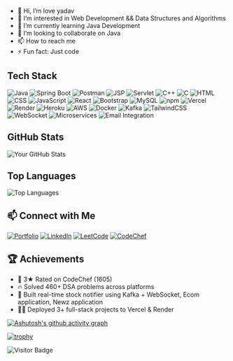 - 👋 Hi, I’m love yadav
- 👀 I’m interested in Web Development && Data Structures and Algorithms
- 🌱 I’m currently learning Java Development
- 💞️ I’m looking to collaborate on Java
- 📫 How to reach me 
- ⚡ Fun fact: Just code

<!---
love12yadav/love12yadav is a ✨ special ✨ repository because its `README.md` (this file) appears on your GitHub profile.
You can click the Preview link to take a look at your changes.
--->
## Tech Stack
![Java](https://img.shields.io/badge/Java-%23ED8B00.svg?style=for-the-badge&logo=java&logoColor=white)
![Spring Boot](https://img.shields.io/badge/Spring%20Boot-%236DB33F.svg?style=for-the-badge&logo=spring-boot&logoColor=white)
![Postman](https://img.shields.io/badge/Postman-FF6C37?style=for-the-badge&logo=postman&logoColor=white)
![JSP](https://img.shields.io/badge/JSP-%23323330.svg?style=for-the-badge&logo=eclipse&logoColor=white)
![Servlet](https://img.shields.io/badge/Servlet-%23323330.svg?style=for-the-badge&logo=java&logoColor=white)
![C++](https://img.shields.io/badge/C++-00599C?style=for-the-badge&logo=cplusplus&logoColor=white)
![C](https://img.shields.io/badge/C-%2300599C.svg?style=for-the-badge&logo=c&logoColor=white)
![HTML](https://img.shields.io/badge/HTML-%23E34F26.svg?style=for-the-badge&logo=html5&logoColor=white)
![CSS](https://img.shields.io/badge/CSS-%231572B6.svg?style=for-the-badge&logo=css3&logoColor=white)
![JavaScript](https://img.shields.io/badge/JavaScript-%23F7DF1E.svg?style=for-the-badge&logo=javascript&logoColor=black)
![React](https://img.shields.io/badge/React-%2361DAFB.svg?style=for-the-badge&logo=react&logoColor=black)
![Bootstrap](https://img.shields.io/badge/Bootstrap-7952B3?style=for-the-badge&logo=bootstrap&logoColor=white)
![MySQL](https://img.shields.io/badge/MySQL-%2300f.svg?style=for-the-badge&logo=mysql&logoColor=white)
![npm](https://img.shields.io/badge/npm-CB3837?style=for-the-badge&logo=npm&logoColor=white)
![Vercel](https://img.shields.io/badge/Vercel-000000?style=for-the-badge&logo=vercel&logoColor=white)
![Render](https://img.shields.io/badge/Render-46E3B7?style=for-the-badge&logo=render&logoColor=white)
![Heroku](https://img.shields.io/badge/Heroku-430098?style=for-the-badge&logo=heroku&logoColor=white)
![AWS](https://img.shields.io/badge/AWS-%23FF9900.svg?style=for-the-badge&logo=amazon-aws&logoColor=white)
![Docker](https://img.shields.io/badge/Docker-2496ED?style=for-the-badge&logo=docker&logoColor=white)
![Kafka](https://img.shields.io/badge/Apache%20Kafka-231F20?style=for-the-badge&logo=apachekafka&logoColor=white)
![TailwindCSS](https://img.shields.io/badge/Tailwind_CSS-38B2AC?style=for-the-badge&logo=tailwind-css&logoColor=white)
![WebSocket](https://img.shields.io/badge/WebSocket-010101?style=for-the-badge&logo=websocket&logoColor=white)
![Microservices](https://img.shields.io/badge/Microservices-Architecture-5E17EB?style=for-the-badge)
![Email Integration](https://img.shields.io/badge/Email%20Integration-SMTP%20%2F%20API-FF6C37?style=for-the-badge&logo=gmail&logoColor=white)


## GitHub Stats

![Your GitHub Stats](https://github-readme-stats.vercel.app/api?username=love12yadav&show_icons=true&theme=tokyonight)
## Top Languages
![Top Languages](https://github-readme-stats.vercel.app/api/top-langs/?username=love12yadav&layout=compact&theme=radical)

## 📫 Connect with Me
[![Portfolio](https://img.shields.io/badge/Portfolio-%23000000.svg?style=for-the-badge&logo=firefox&logoColor=white)](https://loveyadav.vercel.app/)
[![LinkedIn](https://img.shields.io/badge/LinkedIn-%230077B5.svg?style=for-the-badge&logo=linkedin&logoColor=white)](https://www.linkedin.com/in/love12yadav/)
[![LeetCode](https://img.shields.io/badge/LeetCode-%23FFA116.svg?style=for-the-badge&logo=leetcode&logoColor=black)](https://leetcode.com/u/yadavlove/)
[![CodeChef](https://img.shields.io/badge/CodeChef-%235B4638.svg?style=for-the-badge&logo=codechef&logoColor=white)](https://www.codechef.com/users/love_yadav)


## 🏆 Achievements
- 🥇 3★ Rated on CodeChef (1605)
- 🔥 Solved 460+ DSA problems across platforms
- 🧠 Built real-time stock notifier using Kafka + WebSocket, Ecom application, Newz application
- 🧑‍💻 Deployed 3+ full-stack projects to Vercel & Render
  

[![Ashutosh's github activity graph](https://github-readme-activity-graph.vercel.app/graph?username=love12yadav&theme=tokyo-night)](https://github.com/ashutosh00710/github-readme-activity-graph)

[![trophy](https://github-profile-trophy.vercel.app/?username=love12yadav&theme=tokyonight&no-frame=true&row=1&column=7)](https://github.com/ryo-ma/github-profile-trophy)

![Visitor Badge](https://komarev.com/ghpvc/?username=love12yadav&label=Profile%20views&color=0e75b6&style=flat)



